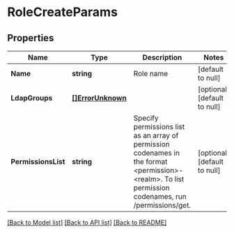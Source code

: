 # RoleCreateParams

## Properties
Name | Type | Description | Notes
------------ | ------------- | ------------- | -------------
**Name** | **string** | Role name | [default to null]
**LdapGroups** | [**[]ErrorUnknown**](.md) |  | [optional] [default to null]
**PermissionsList** | **string** | Specify permissions list as an array of permission codenames in the format &lt;permission&gt;-&lt;realm&gt;. To list permission codenames, run /permissions/get. | [optional] [default to null]

[[Back to Model list]](../README.md#documentation-for-models) [[Back to API list]](../README.md#documentation-for-api-endpoints) [[Back to README]](../README.md)


